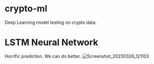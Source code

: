 # crypto-ml
Deep Learning model testing on crypto data.

# LSTM Neural Network
Horrific prediction. We can do better.
![Screenshot_20230326_121103](https://user-images.githubusercontent.com/23511285/227788913-e6d5d51b-ad08-4d11-8bb8-304e45b1c614.png)

